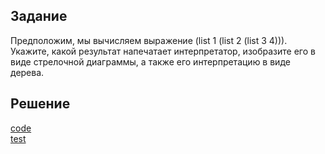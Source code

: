 ## Задание

Предположим, мы вычисляем выражение (list 1 (list 2 (list 3 4))). Укажите, какой результат напечатает интерпретатор, изобразите его в виде стрелочной диаграммы, а также его интерпретацию в виде дерева.

## Решение
[code](../../src/chapter02/solution_24.rkt)  
[test](../../test/chapter02/test_24.rkt)